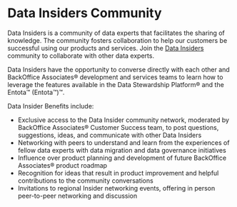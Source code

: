 Data Insiders Community
=======================

Data Insiders is a community of data experts that facilitates the
sharing of knowledge. The community fosters collaboration to help our
customers be successful using our products and services. Join the [Data
Insiders](http://www.boaweb.com/customers/data-insiders/) community to
collaborate with other data experts.

Data Insiders have the opportunity to converse directly with each other
and BackOffice Associates® development and services teams to learn how
to leverage the features available in the Data Stewardship Platform® and
the Entota™ (Entota™)™.

Data Insider Benefits include:

-   Exclusive access to the Data Insider community network, moderated by
    BackOffice Associates® Customer Success team, to post questions,
    suggestions, ideas, and communicate with other Data Insiders
-   Networking with peers to understand and learn from the experiences
    of fellow data experts with data migration and data governance
    initiatives
-   Influence over product planning and development of future BackOffice
    Associates® product roadmap
-   Recognition for ideas that result in product improvement and helpful
    contributions to the community conversations
-   Invitations to regional Insider networking events, offering in
    person peer-to-peer networking and discussion
